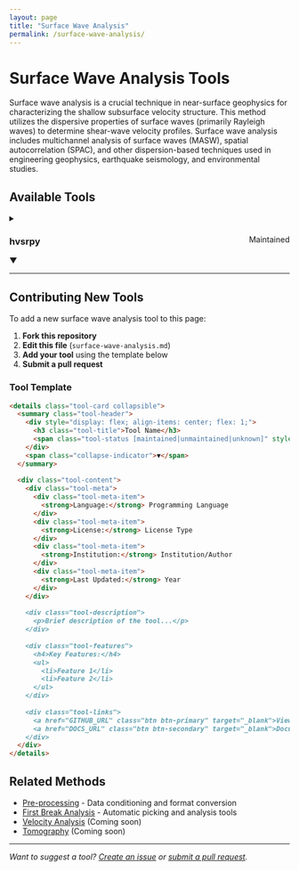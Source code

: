 ```yaml
---
layout: page
title: "Surface Wave Analysis"
permalink: /surface-wave-analysis/
---
```


# Surface Wave Analysis Tools

Surface wave analysis is a crucial technique in near-surface geophysics for characterizing the shallow subsurface velocity structure. This method utilizes the dispersive properties of surface waves (primarily Rayleigh waves) to determine shear-wave velocity profiles. Surface wave analysis includes multichannel analysis of surface waves (MASW), spatial autocorrelation (SPAC), and other dispersion-based techniques used in engineering geophysics, earthquake seismology, and environmental studies.

## Available Tools

<details class="tool-card collapsible">
  <summary class="tool-header">
    <div style="display: flex; align-items: center; flex: 1;">
      <h3 class="tool-title">hvsrpy</h3>
      <span class="tool-status maintained" style="margin-left: auto;">Maintained</span>
    </div>
    <span class="collapse-indicator">▼</span>
  </summary>
  
  <div class="tool-content">
    <div class="tool-meta">
      <div class="tool-meta-item">
        <strong>Language:</strong> Python
      </div>
      <div class="tool-meta-item">
        <strong>License:</strong> GPL-3.0
      </div>
      <div class="tool-meta-item">
        <strong>Institution:</strong> Virginia Tech (Joseph P. Vantassel)
      </div>
      <div class="tool-meta-item">
        <strong>Last Updated:</strong> 2025
      </div>
    </div>
    
    <div class="tool-description">
      <p>An open-source Python package for performing horizontal-to-vertical spectral ratio (HVSR) processing of microtremor and earthquake recordings. HVSR is a fundamental technique in surface wave analysis for site characterization and determining fundamental site frequencies.</p>
    </div>
    
    <div class="tool-features">
      <h4>Key Features:</h4>
      <ul>
        <li>Support for multiple data formats (MiniSEED, SAF, MiniShark, SAC, GCF, PEER)</li>
        <li>Multiple methods for combining horizontal components (geometric-mean, arithmetic-mean, etc.)</li>
        <li>Lognormal distribution support for site resonant frequency with uncertainty representation</li>
        <li>Advanced statistical approaches incorporating azimuthal and spatial variability</li>
        <li>Automated window rejection algorithms with frequency-domain processing</li>
        <li>SESAME (2004) peak reliability and clarity criteria checking</li>
        <li>Command line interface (CLI) for batch processing with multiprocessing</li>
        <li>Direct access to raw HVSR data from each time window and azimuth</li>
        <li>Extensive validation and comparison with Geopsy software</li>
      </ul>
    </div>
    
    <div class="tool-links">
      <a href="https://github.com/jpvantassel/hvsrpy" class="btn btn-primary" target="_blank">View on GitHub</a>
      <a href="https://hvsrpy.readthedocs.io/en/latest/" class="btn btn-secondary" target="_blank">Documentation</a>
    </div>
  </div>
</details>

---

## Contributing New Tools

To add a new surface wave analysis tool to this page:

1. **Fork this repository**
2. **Edit this file** (`surface-wave-analysis.md`)
3. **Add your tool** using the template below
4. **Submit a pull request**

### Tool Template

```markdown
<details class="tool-card collapsible">
  <summary class="tool-header">
    <div style="display: flex; align-items: center; flex: 1;">
      <h3 class="tool-title">Tool Name</h3>
      <span class="tool-status [maintained|unmaintained|unknown]" style="margin-left: auto;">Status</span>
    </div>
    <span class="collapse-indicator">▼</span>
  </summary>
  
  <div class="tool-content">
    <div class="tool-meta">
      <div class="tool-meta-item">
        <strong>Language:</strong> Programming Language
      </div>
      <div class="tool-meta-item">
        <strong>License:</strong> License Type
      </div>
      <div class="tool-meta-item">
        <strong>Institution:</strong> Institution/Author
      </div>
      <div class="tool-meta-item">
        <strong>Last Updated:</strong> Year
      </div>
    </div>
    
    <div class="tool-description">
      <p>Brief description of the tool...</p>
    </div>
    
    <div class="tool-features">
      <h4>Key Features:</h4>
      <ul>
        <li>Feature 1</li>
        <li>Feature 2</li>
      </ul>
    </div>
    
    <div class="tool-links">
      <a href="GITHUB_URL" class="btn btn-primary" target="_blank">View on GitHub</a>
      <a href="DOCS_URL" class="btn btn-secondary" target="_blank">Documentation</a>
    </div>
  </div>
</details>
```

## Related Methods

- [Pre-processing](/pre-processing/) - Data conditioning and format conversion
- [First Break Analysis](/first-break-analysis/) - Automatic picking and analysis tools
- [Velocity Analysis](/) (Coming soon)
- [Tomography](/) (Coming soon)

---

*Want to suggest a tool? [Create an issue](https://github.com/dylanmikesell/seismic-software/issues) or [submit a pull request](https://github.com/dylanmikesell/seismic-software/pulls).*